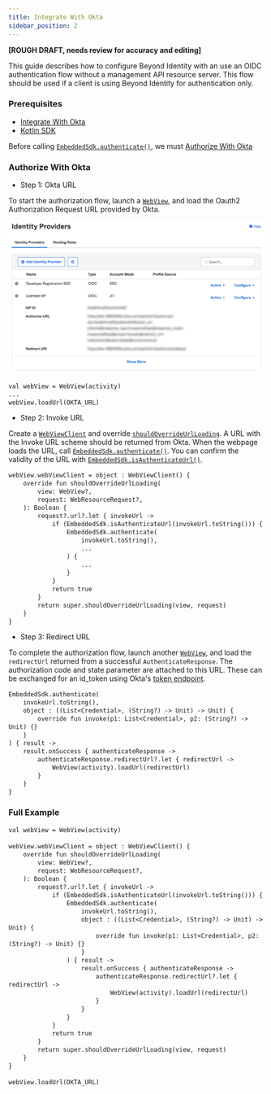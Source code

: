```yaml
---
title: Integrate With Okta
sidebar_position: 2
---
```


**[ROUGH DRAFT, needs review for accuracy and editing]**

This guide describes how to configure Beyond Identity with an use an OIDC authentication flow without a management API resource server. 
This flow should be used if a client is using Beyond Identity for authentication only.

### Prerequisites

 - [Integrate With Okta](../sso-integrations/integrate-with-okta)
 - [Kotlin SDK](../kotlin-sdk)

Before calling [`EmbeddedSdk.authenticate()`](../kotlin-sdk#authentication), we must [Authorize With Okta](../kotlin-sdk/integrate-with-okta#authorize-with-okta)

### Authorize With Okta

 - Step 1: Okta URL

To start the authorization flow, launch a [`WebView`](https://developer.android.com/reference/android/webkit/WebView), and load the Oauth2 Authorization Request URL provided by Okta.

![Okta Identity Provider](../screenshots/Okta%20Identity%20Provider.png)

```
val webView = WebView(activity)
...
webView.loadUrl(OKTA_URL)
```

 - Step 2: Invoke URL

Create a [`WebViewClient`](https://developer.android.com/reference/android/webkit/WebViewClient) and override [`shouldOverrideUrlLoading`](https://developer.android.com/reference/android/webkit/WebViewClient#shouldOverrideUrlLoading(android.webkit.WebView,%20android.webkit.WebResourceRequest)). A URL with the Invoke URL scheme should be returned from Okta. When the webpage loads the URL, call [`EmbeddedSdk.authenticate()`](../kotlin-sdk#authentication). You can confirm the validity of the URL with [`EmbeddedSdk.isAuthenticateUrl()`](../kotlin-sdk#authenticate-url-validation).

```
webView.webViewClient = object : WebViewClient() {
    override fun shouldOverrideUrlLoading(
        view: WebView?,
        request: WebResourceRequest?,
    ): Boolean {
        request?.url?.let { invokeUrl ->
            if (EmbeddedSdk.isAuthenticateUrl(invokeUrl.toString())) {
                EmbeddedSdk.authenticate(
                    invokeUrl.toString(),
                    ...
                ) {
                    ...
                }
            }
            return true
        }
        return super.shouldOverrideUrlLoading(view, request)
    }
}
```

 - Step 3: Redirect URL

To complete the authorization flow, launch another [`WebView`](https://developer.android.com/reference/android/webkit/WebView), and load the `redirectUrl` returned from a successful `AuthenticateResponse`. The authorization code and state parameter are attached to this URL. These can be exchanged for an id_token using Okta's [token endpoint](https://developer.okta.com/docs/reference/api/oidc/#token).

```
EmbeddedSdk.authenticate(
	invokeUrl.toString(),
	object : ((List<Credential>, (String?) -> Unit) -> Unit) {
		override fun invoke(p1: List<Credential>, p2: (String?) -> Unit) {}
	}
) { result ->
	result.onSuccess { authenticateResponse ->
		authenticateResponse.redirectUrl?.let { redirectUrl ->
			WebView(activity).loadUrl(redirectUrl)
		}
	}
}
```

### Full Example

```
val webView = WebView(activity)

webView.webViewClient = object : WebViewClient() {
    override fun shouldOverrideUrlLoading(
        view: WebView?,
        request: WebResourceRequest?,
    ): Boolean {
        request?.url?.let { invokeUrl ->
            if (EmbeddedSdk.isAuthenticateUrl(invokeUrl.toString())) {
                EmbeddedSdk.authenticate(
                    invokeUrl.toString(),
                    object : ((List<Credential>, (String?) -> Unit) -> Unit) {
                        override fun invoke(p1: List<Credential>, p2: (String?) -> Unit) {}
                    }
                ) { result ->
                    result.onSuccess { authenticateResponse ->
                        authenticateResponse.redirectUrl?.let { redirectUrl ->
                            WebView(activity).loadUrl(redirectUrl)
                        }
                    }
                }
            }
            return true
        }
        return super.shouldOverrideUrlLoading(view, request)
    }
}

webView.loadUrl(OKTA_URL)
```
